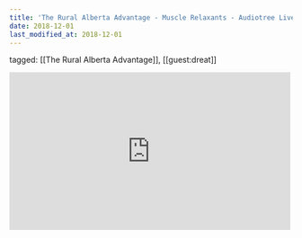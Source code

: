 ```yaml
---
title: 'The Rural Alberta Advantage - Muscle Relaxants - Audiotree Live - YouTube'
date: 2018-12-01
last_modified_at: 2018-12-01
---
```

tagged: [[The Rural Alberta Advantage]], [[guest:dreat]]
<iframe allow="accelerometer; autoplay; clipboard-write; encrypted-media; gyroscope; picture-in-picture" allowfullscreen="" frameborder="0" height="281" id="youtube_iframe" src="https://www.youtube.com/embed/1m1a2MuaIpI?feature=oembed&amp;enablejsapi=1&amp;origin=https://safe.txmblr.com&amp;wmode=opaque" width="500"></iframe>